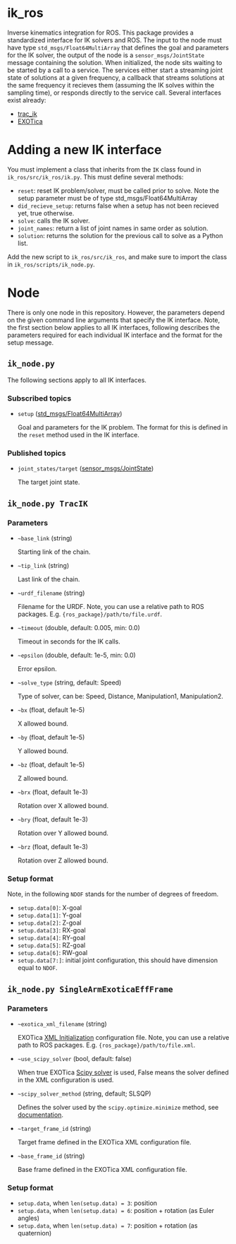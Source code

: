 # ik_ros

Inverse kinematics integration for ROS. This package provides a
standardized interface for IK solvers and ROS. The input to the node
must have type `std_msgs/Float64MultiArray` that defines the goal and
parameters for the IK solver, the output of the node is a
`sensor_msgs/JointState` message containing the solution. When
initialized, the node sits waiting to be started by a call to a
service. The services either start a streaming joint state of
solutions at a given frequency, a callback that streams solutions at
the same frequency it recieves them (assuming the IK solves within the
sampling time), or responds directly to the service call. Several
interfaces exist already:
* [trac_ik](https://bitbucket.org/traclabs/trac_ik.git)
* [EXOTica](https://github.com/ipab-slmc/exotica)

# Adding a new IK interface

You must implement a class that inherits from the `IK` class found in
`ik_ros/src/ik_ros/ik.py`. This must define several methods:
* `reset`: reset IK problem/solver, must be called prior to solve. Note the setup parameter must be of type std_msgs/Float64MultiArray
* `did_recieve_setup`: returns false when a setup has not been recieved yet, true otherwise.
* `solve`: calls the IK solver.
* `joint_names`: return a list of joint names in same order as solution.
* `solution`: returns the solution for the previous call to solve as a Python list.

Add the new script to `ik_ros/src/ik_ros`, and make sure to import the
class in `ik_ros/scripts/ik_node.py`.

# Node

There is only one node in this repository. However, the parameters
depend on the given command line arguments that specify the IK
interface. Note, the first section below applies to all IK interfaces,
following describes the parameters required for each individual IK
interface and the format for the setup message.

## `ik_node.py`

The following sections apply to all IK interfaces.

### Subscribed topics

* `setup` ([std_msgs/Float64MultiArray](http://docs.ros.org/en/api/std_msgs/html/msg/Float64MultiArray.html))

    Goal and parameters for the IK problem. The format for this is defined in the `reset` method used in the IK interface.

### Published topics

* `joint_states/target` ([sensor_msgs/JointState](http://docs.ros.org/en/noetic/api/sensor_msgs/html/msg/JointState.html))

    The target joint state.

## `ik_node.py TracIK`

### Parameters

* `~base_link` (string)

    Starting link of the chain.

* `~tip_link` (string)

    Last link of the chain.

* `~urdf_filename` (string)

    Filename for the URDF. Note, you can use a relative path to ROS
    packages. E.g. `{ros_package}/path/to/file.urdf`.

* `~timeout` (double, default: 0.005, min: 0.0)

    Timeout in seconds for the IK calls.

* `~epsilon` (double, default: 1e-5, min: 0.0)

    Error epsilon.

* `~solve_type` (string, default: Speed)

    Type of solver, can be: Speed, Distance, Manipulation1, Manipulation2.

* `~bx` (float, default 1e-5)

    X allowed bound.

* `~by` (float, default 1e-5)

    Y allowed bound.

* `~bz` (float, default 1e-5)

    Z allowed bound.

* `~brx` (float, default 1e-3)

    Rotation over X allowed bound.

* `~bry` (float, default 1e-3)

    Rotation over Y allowed bound.

* `~brz` (float, default 1e-3)

    Rotation over Z allowed bound.

### Setup format

Note, in the following `NDOF` stands for the number of degrees of freedom.

* `setup.data[0]`: X-goal
* `setup.data[1]`: Y-goal
* `setup.data[2]`: Z-goal
* `setup.data[3]`: RX-goal
* `setup.data[4]`: RY-goal
* `setup.data[5]`: RZ-goal
* `setup.data[6]`: RW-goal
* `setup.data[7:]`: initial joint configuration, this should have dimension equal to `NDOF`.

## `ik_node.py SingleArmExoticaEffFrame`

### Parameters


* `~exotica_xml_filename` (string)

    EXOTica [XML Initialization](https://ipab-slmc.github.io/exotica/XML.html) configuration file. Note, you can use a relative path to ROS
    packages. E.g. `{ros_package}/path/to/file.xml`.

* `~use_scipy_solver` (bool, default: false)

    When true EXOTica [Scipy solver](https://github.com/ipab-slmc/exotica/tree/master/exotations/solvers/exotica_scipy_solver) is used, False means the solver defined in the XML configuration is used.

* `~scipy_solver_method` (string, default; SLSQP)

    Defines the solver used by the `scipy.optimize.minimize` method, see [documentation](https://docs.scipy.org/doc/scipy/reference/generated/scipy.optimize.minimize.html).

* `~target_frame_id` (string)

    Target frame defined in the EXOTica XML configuration file.

* `~base_frame_id` (string)

    Base frame defined in the EXOTica XML configuration file.

### Setup format

* `setup.data`, when `len(setup.data) = 3`: position
* `setup.data`, when `len(setup.data) = 6`: position + rotation (as Euler angles)
* `setup.data`, when `len(setup.data) = 7`: position + rotation (as quaternion)
